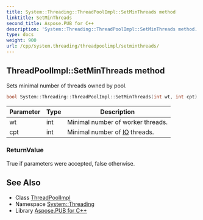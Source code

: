 ```yaml
---
title: System::Threading::ThreadPoolImpl::SetMinThreads method
linktitle: SetMinThreads
second_title: Aspose.PUB for C++
description: 'System::Threading::ThreadPoolImpl::SetMinThreads method. Sets minimal number of threads owned by pool in C++.'
type: docs
weight: 900
url: /cpp/system.threading/threadpoolimpl/setminthreads/
---
```

## ThreadPoolImpl::SetMinThreads method


Sets minimal number of threads owned by pool.

```cpp
bool System::Threading::ThreadPoolImpl::SetMinThreads(int wt, int cpt)
```


| Parameter | Type | Description |
| --- | --- | --- |
| wt | int | Minimal number of worker threads. |
| cpt | int | Minimal number of [IO](../../../system.io/) threads. |

### ReturnValue

True if parameters were accepted, false otherwise.

## See Also

* Class [ThreadPoolImpl](../)
* Namespace [System::Threading](../../)
* Library [Aspose.PUB for C++](../../../)
